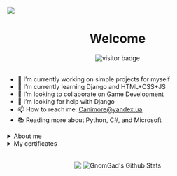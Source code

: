 
![](https://github.com/GnomGad/GnomGad/blob/master/icons/Home.png)

<div align="center">
<h1>Welcome</h1>
<img src="https://visitor-badge.laobi.icu/badge?page_id=GnomGad.GnomGad" alt="visitor badge" />
</div>

<br>


- 🔭 I’m currently working on simple projects for myself<br>
- 🌱 I’m currently learning Django and HTML+CSS+JS<br>
- 👯 I’m looking to collaborate on Game Development<br>
- 🤔 I’m looking for help with Django<br>
- 📫 How to reach me: Canimore@yandex.ua<br>
- 📚 Reading more about Python, С#, and Microsoft <br>


<details >
    <summary>About me</summary>
    <div >
    <br>
        Hello, My name is Eugene and I am a programmer from Donetsk.
        <br>
        I am an Informatics and Computer Engineering student at the Physics and Technology faculty.
        <br>
        I have experience with small freelance projects and make small projects for myself.
    </div>
</details>

<details>
<summary>My certificates</summary>
<p align="center">
<a href= "https://github.com/GnomGad/GnomGad/blob/master/certificates/EvgeniiLazarenko-Python-20IVT2-certificate.pdf"><img src="https://github.com/GnomGad/GnomGad/blob/master/icons/PythonInstituteOpenEDG.png" height="52" width="204"/></a>
</p>
</details>

<br>
<p align="center">
<img align="center" src="https://github-readme-stats.vercel.app/api/top-langs/?username=GnomGad&layout=compact&theme=gruvbox" />
<img align="center" src="https://github-readme-stats.vercel.app/api?username=GnomGad&show_icons=true&theme=gruvbox&include_all_commits=true&line_height=21" alt="GnomGad's Github Stats" />
</p>

<!--
**GnomGad/GnomGad** is a ✨ _special_ ✨ repository because its `README.md` (this file) appears on your GitHub profile.
-->
